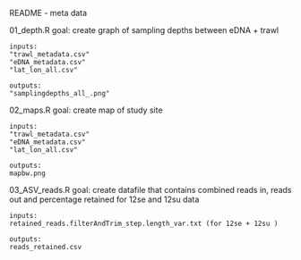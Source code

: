 README - meta data



01_depth.R
	goal: create graph of sampling depths between eDNA + trawl 
	
	inputs: 
	"trawl_metadata.csv"
	"eDNA_metadata.csv"
	"lat_lon_all.csv"
	
	outputs: 
	"samplingdepths_all_.png"
	
02_maps.R
	goal: create map of study site 
	
	inputs: 
	"trawl_metadata.csv"
	"eDNA_metadata.csv"
	"lat_lon_all.csv"
	
	outputs: 
	mapbw.png
	

03_ASV_reads.R
	goal: create datafile that contains combined reads in, reads out and percentage
	retained for 12se and 12su data
	
	inputs: 
	retained_reads.filterAndTrim_step.length_var.txt (for 12se + 12su )
	
	outputs: 
	reads_retained.csv